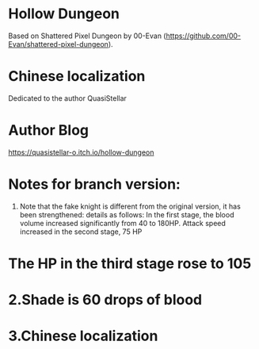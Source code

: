 # Hollow Dungeon

Based on Shattered Pixel Dungeon by 00-Evan (https://github.com/00-Evan/shattered-pixel-dungeon).

# Chinese localization
Dedicated to the author QuasiStellar

# Author Blog
https://quasistellar-o.itch.io/hollow-dungeon

# Notes for branch version:

1. Note that the fake knight is different from the original version,
it has been strengthened:
details as follows:
In the first stage, 
the blood volume increased significantly from 40 to 180HP.
Attack speed increased in the second stage, 75 HP

The HP in the third stage rose to 105
====================
2.Shade is 60 drops of blood
====================
3.Chinese localization
===============================
